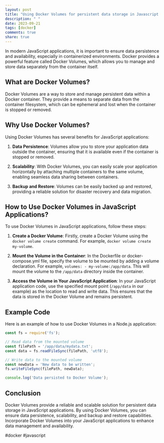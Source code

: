 ```yaml
---
layout: post
title: "Using Docker Volumes for persistent data storage in Javascript applications"
description: " "
date: 2023-09-21
tags: [docker]
comments: true
share: true
---
```


In modern JavaScript applications, it is important to ensure data persistence and availability, especially in containerized environments. Docker provides a powerful feature called Docker Volumes, which allows you to manage and store data separately from the container itself.

## What are Docker Volumes?

Docker Volumes are a way to store and manage persistent data within a Docker container. They provide a means to separate data from the container filesystem, which can be ephemeral and lost when the container is stopped or removed.

## Why Use Docker Volumes?

Using Docker Volumes has several benefits for JavaScript applications:

1. **Data Persistence**: Volumes allow you to store your application data outside the container, ensuring that it is available even if the container is stopped or removed.

2. **Scalability**: With Docker Volumes, you can easily scale your application horizontally by attaching multiple containers to the same volume, enabling seamless data sharing between containers.

3. **Backup and Restore**: Volumes can be easily backed up and restored, providing a reliable solution for disaster recovery and data migration.

## How to Use Docker Volumes in JavaScript Applications?

To use Docker Volumes in JavaScript applications, follow these steps:

1. **Create a Docker Volume**: Firstly, create a Docker Volume using the `docker volume create` command. For example, `docker volume create my-volume`.

2. **Mount the Volume in the Container**: In the Dockerfile or docker-compose.yml file, specify the volume to be mounted by adding a volume declaration. For example, `volumes: - my-volume:/app/data`. This will mount the volume to the `/app/data` directory inside the container.

3. **Access the Volume in Your JavaScript Application**: In your JavaScript application code, use the specified mount point (`/app/data` in our example) as the location to read and write data. This ensures that the data is stored in the Docker Volume and remains persistent.

## Example Code

Here is an example of how to use Docker Volumes in a Node.js application:

```javascript
const fs = require('fs');

// Read data from the mounted volume
const filePath = '/app/data/mydata.txt';
const data = fs.readFileSync(filePath, 'utf8');

// Write data to the mounted volume
const newData = 'New data to be written';
fs.writeFileSync(filePath, newData);

console.log('Data persisted to Docker Volume');
```

## Conclusion

Docker Volumes provide a reliable and scalable solution for persistent data storage in JavaScript applications. By using Docker Volumes, you can ensure data persistence, scalability, and backup and restore capabilities. Incorporate Docker Volumes into your JavaScript applications to enhance data management and availability.

#docker #javascript
